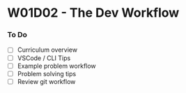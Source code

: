 # W01D02 - The Dev Workflow

### To Do
- [ ] Curriculum overview
- [ ] VSCode / CLI Tips
- [ ] Example problem workflow
- [ ] Problem solving tips
- [ ] Review git workflow
